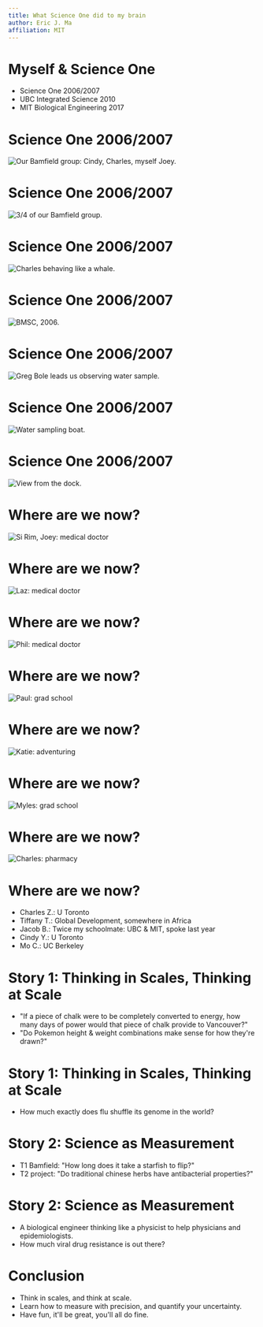 ```yaml
---
title: What Science One did to my brain
author: Eric J. Ma
affiliation: MIT
---
```


# Myself & Science One

- Science One 2006/2007
- UBC Integrated Science 2010
- MIT Biological Engineering 2017

# Science One 2006/2007

![Our Bamfield group: Cindy, Charles, myself Joey.](./images/bamfield-group.jpg)

# Science One 2006/2007

![3/4 of our Bamfield group.](./images/bamfield-group-part.jpg)

# Science One 2006/2007

![Charles behaving like a whale.](./images/charles-whale.jpg)

# Science One 2006/2007

![BMSC, 2006.](./images/bamfield.jpg)

# Science One 2006/2007

![Greg Bole leads us observing water sample.](./images/greg-bole.jpg)

# Science One 2006/2007

![Water sampling boat.](./images/boat.jpg)

# Science One 2006/2007

![View from the dock.](./images/view.jpg)

# Where are we now?

![Si Rim, Joey: medical doctor](./images/sirim-joey.jpg)

# Where are we now?

![Laz: medical doctor](./images/laz.jpg)

# Where are we now?

![Phil: medical doctor](./images/phil-edge.jpg)

# Where are we now?

![Paul: grad school](./images/paul.jpg)

# Where are we now?

![Katie: adventuring](./images/katie.jpg)

# Where are we now?

![Myles: grad school](./images/myles.jpg)

# Where are we now?

![Charles: pharmacy](./images/charles.jpg)

# Where are we now?

- Charles Z.: U Toronto
- Tiffany T.: Global Development, somewhere in Africa
- Jacob B.: Twice my schoolmate: UBC & MIT, spoke last year
- Cindy Y.: U Toronto
- Mo C.: UC Berkeley

# Story 1: Thinking in Scales, Thinking at Scale

- "If a piece of chalk were to be completely converted to energy, how many days of power would that piece of chalk provide to Vancouver?"
- "Do Pokemon height & weight combinations make sense for how they're drawn?"

# Story 1: Thinking in Scales, Thinking at Scale

- How much exactly does flu shuffle its genome in the world?

# Story 2: Science as Measurement

- T1 Bamfield: "How long does it take a starfish to flip?"
- T2 project: "Do traditional chinese herbs have antibacterial properties?"

# Story 2: Science as Measurement

- A biological engineer thinking like a physicist to help physicians and epidemiologists.
- How much viral drug resistance is out there?

# Conclusion

- Think in scales, and think at scale.
- Learn how to measure with precision, and quantify your uncertainty.
- Have fun, it'll be great, you'll all do fine.
